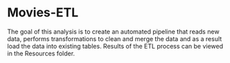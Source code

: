 # Movies-ETL

The goal of this analysis is to create an automated pipeline that reads new data, performs transformations to clean and merge the data and as a result load the data into existing tables. Results of the ETL process can be viewed in the Resources folder.
